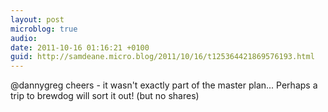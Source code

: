 ```yaml
---
layout: post
microblog: true
audio: 
date: 2011-10-16 01:16:21 +0100
guid: http://samdeane.micro.blog/2011/10/16/t125364421869576193.html
---
```

@dannygreg cheers - it wasn't exactly part of the master plan... Perhaps a trip to brewdog will sort it out! (but no shares)
